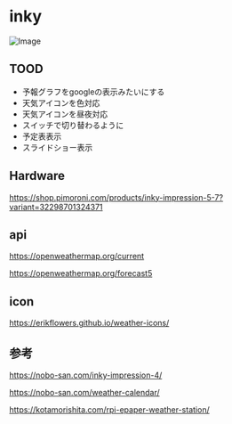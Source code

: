 # inky

![Image](https://github.com/user-attachments/assets/4c9bda24-5f26-44ee-b218-cb1cb946e322)

## TOOD

- 予報グラフをgoogleの表示みたいにする
- 天気アイコンを色対応
- 天気アイコンを昼夜対応
- スイッチで切り替わるように
- 予定表表示
- スライドショー表示

## Hardware

https://shop.pimoroni.com/products/inky-impression-5-7?variant=32298701324371

## api

https://openweathermap.org/current

https://openweathermap.org/forecast5

## icon

https://erikflowers.github.io/weather-icons/

## 参考
https://nobo-san.com/inky-impression-4/

https://nobo-san.com/weather-calendar/

https://kotamorishita.com/rpi-epaper-weather-station/

